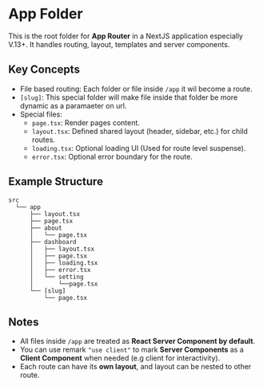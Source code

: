 # App Folder

This is the root folder for **App Router** in a NextJS application especially V.13+. It handles routing, layout, templates and server components.

## Key Concepts

- File based routing: Each folder or file inside `/app` it wil become a route.
- `[slug]`: This special folder will make file inside that folder be more dynamic as a paramaeter on url.
- Special files:
  - `page.tsx`: Render pages content.
  - `layout.tsx`: Defined shared layout (header, sidebar, etc.) for child routes.
  - `loading.tsx`: Optional loading UI (Used for route level suspense).
  - `error.tsx`: Optional error boundary for the route.

## Example Structure

```plaintext
src
  └── app
      ├── layout.tsx
      ├── page.tsx
      ├── about
      │   └── page.tsx
      ├── dashboard
      │   ├── layout.tsx
      │   ├── page.tsx
      │   ├── loading.tsx
      │   ├── error.tsx
      │   └── setting
      │       └──page.tsx
      └── [slug]
          └── page.tsx
```

## Notes

- All files inside `/app` are treated as **React Server Component by default**.
- You can use remark `"use client"` to mark **Server Components** as a **Client Component** when needed (e.g client for interactivity).
- Each route can have its **own layout**, and layout can be nested to other route.
